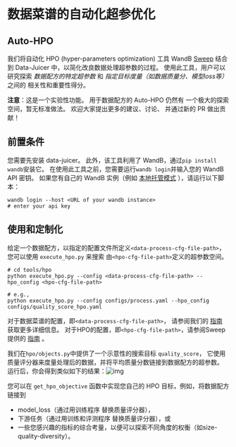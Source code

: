# 数据菜谱的自动化超参优化

## Auto-HPO

我们将自动化 HPO (hyper-parameters optimization) 工具 WandB [Sweep](https://docs.wandb.ai/guides/sweeps) 结合到
Data-Juicer 中，以简化改良数据处理超参数的过程。
使用此工具，用户可以研究探索 *数据配方的特定超参数* 和 *指定目标度量（如数据质量分、模型loss等）* 之间的 相关性和重要性得分。

**注意**：这是一个实验性功能。 用于数据配方的 Auto-HPO 仍然有
一个极大的探索空间，暂无标准做法。 欢迎大家提出更多的建议、讨论、
并通过新的 PR 做出贡献！


## 前置条件
您需要先安装 data-juicer。
此外，该工具利用了 WandB，通过`pip install wandb`安装它。
在使用此工具之前，您需要运行`wandb login`并输入您的 WandB
API 密钥。
如果您有自己的 WandB 实例（例如 [本地托管模式](https://docs.wandb.ai/guides/hosting/) ），请运行以下脚本：

```shell
wandb login --host <URL of your wandb instance>
# enter your api key
```



## 使用和定制化

给定一个数据配方，以指定的配置文件所定义`<data-process-cfg-file-path>`，您可以使用 `execute_hpo.py` 来搜索
由`<hpo-cfg-file-path>`定义的超参数空间。

```shell
# cd tools/hpo
python execute_hpo.py --config <data-process-cfg-file-path> --hpo_config <hpo-cfg-file-path>

# e.g.,
python execute_hpo.py --config configs/process.yaml --hpo_config configs/quality_score_hpo.yaml
```

对于数据菜谱的配置，即`<data-process-cfg-file-path>`，
请参阅我们的 [指南](https://github.com/alibaba/data-juicer/blob/main/README_ZH.md#%E6%9E%84%E5%BB%BA%E9%85%8D%E7%BD%AE%E6%96%87%E4%BB%B6) 
获取更多详细信息。
对于HPO的配置，即`<hpo-cfg-file-path>`，请参阅Sweep提供的 [指南](https://docs.wandb.ai/guides/sweeps/define-sweep-configuration) 。


我们在`hpo/objects.py`中提供了一个示意性的搜索目标 `quality_score`，
它使用质量评分器来度量处理后的数据，并将平均质量分数链接到数据配方的超参数。
运行后，你会得到类似如下的结果：![img](https://img.alicdn.com/imgextra/i2/O1CN017fT4Al1bVldeuCmiI_!!6000000003471-2-tps-2506-1710.png)


您可以在 `get_hpo_objective` 函数中实现您自己的 HPO 目标，例如，将数据配方链接到
- model_loss（通过用训练程序 替换质量评分器），
- 下游任务（通过用训练和评测程序 替换质量评分器），或
- 一些您感兴趣的指标的综合考量，以便可以探索不同角度的权衡（如size-quality-diversity）。
